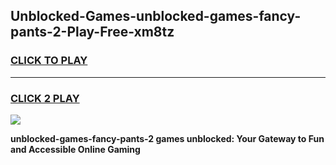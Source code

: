 
## Unblocked-Games-unblocked-games-fancy-pants-2-Play-Free-xm8tz
<h3>
<a href="https://premium76.site?title=unblocked-games-fancy-pants-2&ref=23A">CLICK TO PLAY</a></h3>
<hr>

<h3>
<a href="https://premium76.site?title=unblocked-games-fancy-pants-2&ref=23A">CLICK 2 PLAY</a>
  
</h3>

<a href="https://premium76.site?title=unblocked-games-fancy-pants-2&ref=23A"><img src="https://clearcache.store/games.png"></a>


**unblocked-games-fancy-pants-2 games unblocked: Your Gateway to Fun and Accessible Online Gaming**
